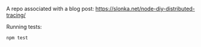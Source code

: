 A repo associated with a blog post: https://slonka.net/node-diy-distributed-tracing/

Running tests:

```bash
npm test
```
